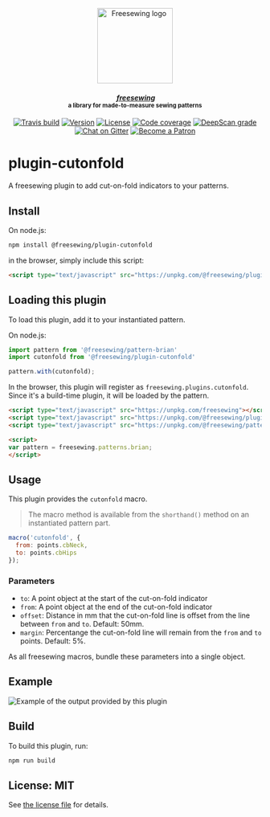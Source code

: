 <p align="center">
  <a title="Go to freesewing.org" href="https://freesewing.org/"><img src="https://freesewing.org/img/logo/black.svg" align="center" width="150px" alt="Freesewing logo"/></a>
</p>
<h4 align="center"><em>&nbsp;<a title="Go to freesewing.org" href="https://freesewing.org/">freesewing</a></em>
<br><sup>a library for made-to-measure sewing patterns</sup>
</h4>
<p align="center">
  <a href="https://travis-ci.org/freesewing/plugin-cutonfold"><img src="https://badgen.net/travis/freesewing/plugin-cutonfold/master" alt="Travis build"></a>
  <a href="https://www.npmjs.com/package/@freesewing/plugin-cutonfold"><img src="https://badgen.net/npm/v/@freesewing/plugin-cutonfold" alt="Version"></a>
  <a href="https://www.npmjs.com/package/@freesewing/plugin-cutonfold"><img src="https://badgen.net/npm/license/@freesewing/plugin-cutonfold" alt="License"></a>
  <a href="https://codecov.io/gh/freesewing/plugin-cutonfold"><img src="https://badgen.net/codecov/c/github/freesewing/plugin-cutonfold/master" alt="Code coverage"></a>
  <a href="https://deepscan.io/dashboard#view=project&pid=3254&bid=27564"><img src="https://deepscan.io/api/projects/3254/branches/27564/badge/grade.svg" alt="DeepScan grade"></a>
  <a href="https://gitter.im/freesewing/freesewing"><img src="https://badgen.net/badge/chat/on%20Gitter/cyan" alt="Chat on Gitter"></a>
  <a href="https://freesewing.org/patrons/join"><img src="https://badgen.net/badge/become/a%20Patron/FF5B77" alt="Become a Patron"></a>
</p>

# plugin-cutonfold

A freesewing plugin to add cut-on-fold indicators to your patterns.

## Install

On node.js:

```sh
npm install @freesewing/plugin-cutonfold
```

in the browser, simply include this script:

```html
<script type="text/javascript" src="https://unpkg.com/@freesewing/plugin-cutonfold"></script>
```

## Loading this plugin

To load this plugin, add it to your instantiated pattern.

On node.js:

```js
import pattern from '@freesewing/pattern-brian'
import cutonfold from '@freesewing/plugin-cutonfold'

pattern.with(cutonfold);
```

In the browser, this plugin will register as `freesewing.plugins.cutonfold`.
Since it's a build-time plugin, it will be loaded by the pattern.

```html
<script type="text/javascript" src="https://unpkg.com/freesewing"></script>
<script type="text/javascript" src="https://unpkg.com/@freesewing/plugin-cutonfold"></script>
<script type="text/javascript" src="https://unpkg.com/@freesewing/pattern-brian"></script>

<script>
var pattern = freesewing.patterns.brian;
</script>
```

## Usage

This plugin provides the `cutonfold` macro.

> The macro method is available from the `shorthand()` method on an instantiated pattern part.

```js
macro('cutonfold', {
  from: points.cbNeck,
  to: points.cbHips
});
  ```

### Parameters

 - `to`: A point object at the start of the cut-on-fold indicator
 - `from`: A point object at the end of the cut-on-fold indicator
 - `offset`: Distance in mm that the cut-on-fold line is offset from the line between `from` and `to`.  Default: 50mm.
 - `margin`: Percentange the cut-on-fold line will remain from the `from` and `to` points. Default: 5%.
        
As all freesewing macros, bundle these parameters into a single object.

## Example

![Example of the output provided by this plugin](https://github.com/freesewing/plugin-cutonfold/raw/master/img/example.png)


## Build

To build this plugin, run:

```sh
npm run build
```

## License: MIT

See [the license file](https://github.com/freesewing/plugin-theme/blob/master/LICENSE)
for details.
